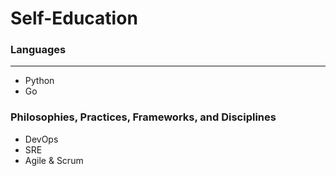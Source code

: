 # Self-Education

<h3>Languages</h3>
<hr>
<ul>
 <li>Python</li>
 <li>Go</li>
</ul>

<h3>Philosophies, Practices, Frameworks, and Disciplines</h3>
<ul>
 <li>DevOps</li>
 <li>SRE</li>
 <li>Agile & Scrum</li>
